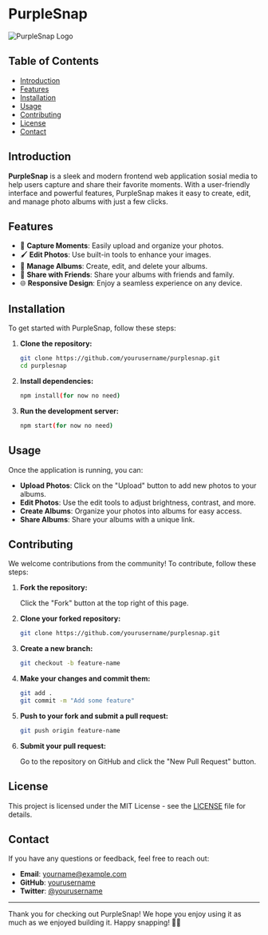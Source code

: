 # PurpleSnap

![PurpleSnap Logo]([https://ibb.co/dQHvpph])

## Table of Contents

- [Introduction](#introduction)
- [Features](#features)
- [Installation](#installation)
- [Usage](#usage)
- [Contributing](#contributing)
- [License](#license)
- [Contact](#contact)

## Introduction

**PurpleSnap** is a sleek and modern frontend web application sosial media to help users capture and share their favorite moments. With a user-friendly interface and powerful features, PurpleSnap makes it easy to create, edit, and manage photo albums with just a few clicks.

## Features

- 📸 **Capture Moments**: Easily upload and organize your photos.
- 🖌️ **Edit Photos**: Use built-in tools to enhance your images.
- 📂 **Manage Albums**: Create, edit, and delete your albums.
- 🔄 **Share with Friends**: Share your albums with friends and family.
- 🌐 **Responsive Design**: Enjoy a seamless experience on any device.

## Installation

To get started with PurpleSnap, follow these steps:

1. **Clone the repository:**

    ```bash
    git clone https://github.com/yourusername/purplesnap.git
    cd purplesnap
    ```

2. **Install dependencies:**

    ```bash
    npm install(for now no need)
    ```

3. **Run the development server:**

    ```bash
    npm start(for now no need)
    ```

    

## Usage

Once the application is running, you can:

- **Upload Photos**: Click on the "Upload" button to add new photos to your albums.
- **Edit Photos**: Use the edit tools to adjust brightness, contrast, and more.
- **Create Albums**: Organize your photos into albums for easy access.
- **Share Albums**: Share your albums with a unique link.

## Contributing

We welcome contributions from the community! To contribute, follow these steps:

1. **Fork the repository:**

    Click the "Fork" button at the top right of this page.

2. **Clone your forked repository:**

    ```bash
    git clone https://github.com/yourusername/purplesnap.git
    ```

3. **Create a new branch:**

    ```bash
    git checkout -b feature-name
    ```

4. **Make your changes and commit them:**

    ```bash
    git add .
    git commit -m "Add some feature"
    ```

5. **Push to your fork and submit a pull request:**

    ```bash
    git push origin feature-name
    ```

6. **Submit your pull request:**

    Go to the repository on GitHub and click the "New Pull Request" button.

## License

This project is licensed under the MIT License - see the [LICENSE](LICENSE) file for details.

## Contact

If you have any questions or feedback, feel free to reach out:

- **Email**: [yourname@example.com](mailto:yourname@example.com)
- **GitHub**: [yourusername](https://github.com/yourusername)
- **Twitter**: [@yourusername](https://twitter.com/yourusername)

---

Thank you for checking out PurpleSnap! We hope you enjoy using it as much as we enjoyed building it. Happy snapping! 📸💜
